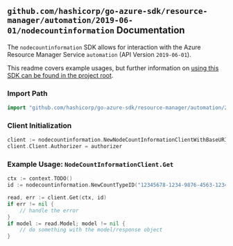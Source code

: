 
## `github.com/hashicorp/go-azure-sdk/resource-manager/automation/2019-06-01/nodecountinformation` Documentation

The `nodecountinformation` SDK allows for interaction with the Azure Resource Manager Service `automation` (API Version `2019-06-01`).

This readme covers example usages, but further information on [using this SDK can be found in the project root](https://github.com/hashicorp/go-azure-sdk/tree/main/docs).

### Import Path

```go
import "github.com/hashicorp/go-azure-sdk/resource-manager/automation/2019-06-01/nodecountinformation"
```


### Client Initialization

```go
client := nodecountinformation.NewNodeCountInformationClientWithBaseURI("https://management.azure.com")
client.Client.Authorizer = authorizer
```


### Example Usage: `NodeCountInformationClient.Get`

```go
ctx := context.TODO()
id := nodecountinformation.NewCountTypeID("12345678-1234-9876-4563-123456789012", "example-resource-group", "automationAccountValue", "nodeconfiguration")

read, err := client.Get(ctx, id)
if err != nil {
	// handle the error
}
if model := read.Model; model != nil {
	// do something with the model/response object
}
```
